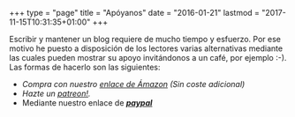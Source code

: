 +++
type = "page"
title = "Apóyanos"
date = "2016-01-21"
lastmod = "2017-11-15T10:31:35+01:00"
+++

Escribir y mantener un blog requiere de mucho tiempo y esfuerzo. Por ese motivo he puesto a disposición de los lectores varias alternativas mediante las cuales pueden mostrar su apoyo invitándonos a un café, por ejemplo :-). Las formas de hacerlo son las siguientes:

<ul>
    <li><em>Compra con nuestro <a href="https://www.amazon.com/?&tag=elbaulp0b-20&camp=4586&creative=670922&linkCode=ur1&adid=01FEFB5JJ9GNJJX2T2CR&">enlace de Ámazon</a> (Sin coste adicional)</em></li>
    <li><em>Hazte un <a href="http://patreon.com/elbauldelprogramador">patreon!</a>.</em></li>
    <li>Mediante nuestro enlace de <a href="https://www.paypal.me/elbaul"><strong><em>paypal</em></strong></a></li>
</ul>
